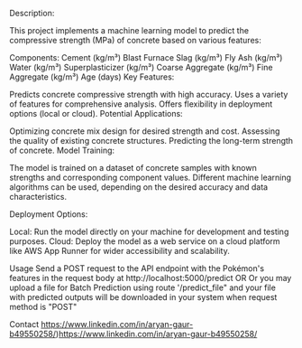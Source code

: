 Description:

This project implements a machine learning model to predict the compressive strength (MPa) of concrete based on various features:

Components:
Cement (kg/m³)
Blast Furnace Slag (kg/m³)
Fly Ash (kg/m³)
Water (kg/m³)
Superplasticizer (kg/m³)
Coarse Aggregate (kg/m³)
Fine Aggregate (kg/m³)
Age (days)
Key Features:

Predicts concrete compressive strength with high accuracy.
Uses a variety of features for comprehensive analysis.
Offers flexibility in deployment options (local or cloud).
Potential Applications:

Optimizing concrete mix design for desired strength and cost.
Assessing the quality of existing concrete structures.
Predicting the long-term strength of concrete.
Model Training:

The model is trained on a dataset of concrete samples with known strengths and corresponding component values. Different machine learning algorithms can be used, depending on the desired accuracy and data characteristics.

Deployment Options:

Local: Run the model directly on your machine for development and testing purposes.
Cloud: Deploy the model as a web service on a cloud platform like AWS App Runner for wider accessibility and scalability.

Usage 
Send a POST request to the API endpoint with the Pokémon's features in the request body at http://localhost:5000/predict
OR Or you may upload a file for Batch Prediction using route '/predict_file" and your file with predicted outputs will be downloaded in your system when request method is "POST"

Contact
https://www.linkedin.com/in/aryan-gaur-b49550258/)https://www.linkedin.com/in/aryan-gaur-b49550258/
